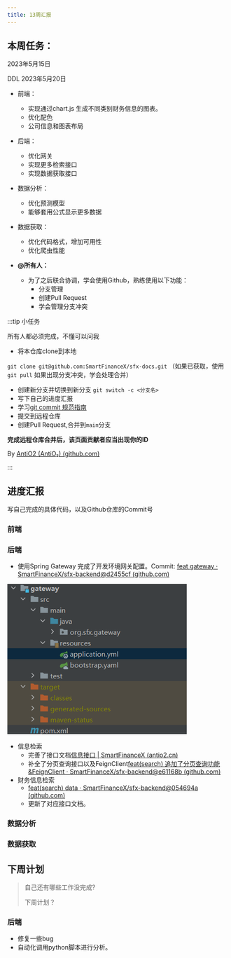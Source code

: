 ```yaml
---
title: 13周汇报
---
```



## 本周任务：
2023年5月15日

DDL 2023年5月20日

- 前端：
  - 实现通过chart.js 生成不同类别财务信息的图表。
  - 优化配色 
  - 公司信息和图表布局

- 后端：
  - 优化网关
  - 实现更多检索接口
  - 实现数据获取接口

- 数据分析：
  - 优化预测模型
  - 能够套用公式显示更多数据

- 数据获取：
  - 优化代码格式，增加可用性
  - 优化爬虫性能

- **@所有人：**
  - 为了之后联合协调，学会使用Github，熟练使用以下功能：
    - 分支管理
    - 创建Pull Request
    - 学会管理分支冲突

:::tip 小任务

所有人都必须完成，不懂可以问我

- 将本仓库clone到本地

`git clone git@github.com:SmartFinanceX/sfx-docs.git`
（如果已获取，使用`git pull` 如果出现分支冲突，学会处理合并）

- 创建新分支并切换到新分支
`git switch -c <分支名>`
- 写下自己的进度汇报
- 学习[git commit 规范指南 ](https://www.jianshu.com/p/201bd81e7dc9?utm_source=oschina-app)
- 提交到远程仓库
- 创建Pull Request,合并到`main`分支

**完成远程仓库合并后，该页面贡献者应当出现你的ID**

By [AntiO2 (AntiO₂) (github.com)](https://github.com/AntiO2)

:::

## 进度汇报
写自己完成的具体代码，以及Github仓库的Commit号
### 前端

### 后端

- 使用Spring Gateway 完成了开发环境网关配置。Commit: [feat gateway · SmartFinanceX/sfx-backend@d2455cf (github.com)](https://github.com/SmartFinanceX/sfx-backend/commit/d2455cfa1fbd7536d59c4956b5552d5a8369f28f)
  

![image-20230515232648664](./image-20230515232648664.png)

- 信息检索
  - 完善了接口文档[信息接口 | SmartFinanceX (antio2.cn)](https://sfx.antio2.cn/API/1.html#聚合检索)
  - 补全了分页查询接口以及FeignClient[feat(search) 追加了分页查询功能&FeignClient · SmartFinanceX/sfx-backend@e61168b (github.com)](https://github.com/SmartFinanceX/sfx-backend/commit/e61168b410bb9b2d0b93948403c24f510d62346d)
- 财务信息检索
  - [feat(search) data · SmartFinanceX/sfx-backend@054694a (github.com)](https://github.com/SmartFinanceX/sfx-backend/commit/054694a0adae02f7c6242ec6a7a7b21f5cf3dacd)
  - 更新了对应接口文档。

### 数据分析

### 数据获取

## 下周计划

>  自己还有哪些工作没完成?
>
> 下周计划？

### 后端

- 修复一些bug
- 自动化调用python脚本进行分析。